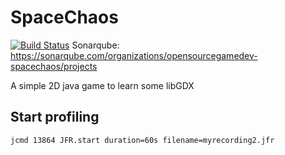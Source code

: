 # SpaceChaos

[![Build Status](https://travis-ci.org/opensourcegamedev/SpaceChaos.svg?branch=master)](https://travis-ci.org/opensourcegamedev/SpaceChaos)
Sonarqube: https://sonarqube.com/organizations/opensourcegamedev-spacechaos/projects

A simple 2D java game to learn some libGDX

## Start profiling

```
jcmd 13864 JFR.start duration=60s filename=myrecording2.jfr
```